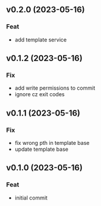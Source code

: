 ## v0.2.0 (2023-05-16)

### Feat

- add template service

## v0.1.2 (2023-05-16)

### Fix

- add write permissions to commit
- ignore cz exit codes

## v0.1.1 (2023-05-16)

### Fix

- fix wrong pth in template base
- update template base

## v0.1.0 (2023-05-16)

### Feat

- initial commit
